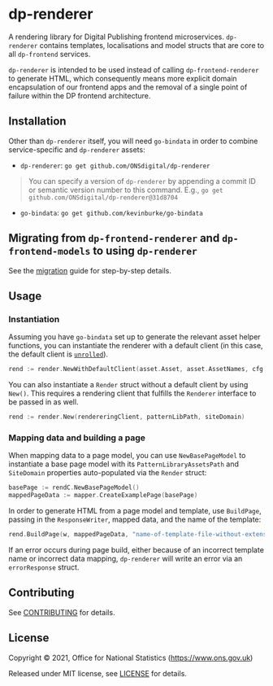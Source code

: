 # dp-renderer

A rendering library for Digital Publishing frontend microservices. `dp-renderer` contains templates, localisations and model structs that are core to all `dp-frontend` services.

`dp-renderer` is intended to be used instead of calling `dp-frontend-renderer` to generate HTML, which consequently means more explicit domain encapsulation of our frontend apps and the removal of a single point of failure within the DP frontend architecture.

## Installation

Other than `dp-renderer` itself, you will need `go-bindata` in order to combine service-specific and `dp-renderer` assets:

- `dp-renderer`: `go get github.com/ONSdigital/dp-renderer`

> You can specify a version of `dp-renderer` by appending a commit ID or semantic version number to this command. E.g., `go get github.com/ONSdigital/dp-renderer@31d8704`

- `go-bindata`: `go get github.com/kevinburke/go-bindata`

## Migrating from `dp-frontend-renderer` and `dp-frontend-models` to using `dp-renderer`

See the [migration](/migration.md) guide for step-by-step details.

## Usage

### Instantiation

Assuming you have `go-bindata` set up to generate the relevant asset helper functions, you can instantiate the renderer with a default client (in this case, the default client is [`unrolled`](https://github.com/unrolled/render)).

```go
rend := render.NewWithDefaultClient(asset.Asset, asset.AssetNames, cfg.PatternLibraryAssetsPath, cfg.SiteDomain)
```

You can also instantiate a `Render` struct without a default client by using `New()`. This requires a rendering client that fulfills the `Renderer` interface to be passed in as well.

```go
rend := render.New(rendereringClient, patternLibPath, siteDomain)
```

### Mapping data and building a page

When mapping data to a page model, you can use `NewBasePageModel` to instantiate a base page model with its `PatternLibraryAssetsPath` and `SiteDomain` properties auto-populated via the `Render` struct:

```go
basePage := rendC.NewBasePageModel()
mappedPageData := mapper.CreateExamplePage(basePage)
```

In order to generate HTML from a page model and template, use `BuildPage`, passing in the `ResponseWriter`, mapped data, and the name of the template:

```go
rend.BuildPage(w, mappedPageData, "name-of-template-file-without-extension")
```

If an error occurs during page build, either because of an incorrect template name or incorrect data mapping, `dp-renderer` will write an error via an `errorResponse` struct.

## Contributing

See [CONTRIBUTING](CONTRIBUTING.md) for details.

## License

Copyright © 2021, Office for National Statistics (<https://www.ons.gov.uk>)

Released under MIT license, see [LICENSE](LICENSE.md) for details.
